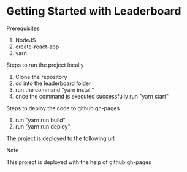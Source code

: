# Getting Started with Leaderboard

Prerequisites
1. NodeJS
2. create-react-app
3. yarn

Steps to run the project locally

1. Clone the repository
2. cd into the leaderboard folder
3. run the command "yarn install"
4. once the command is executed successfully run "yarn start"

Steps to deploy the code to github gh-pages

1. run "yarn run build"
2. run "yarn run deploy"

The project is deployed to the following [url](https://Revanth-Thavva.github.io/leaderboard)

Note

This project is deployed with the help of github gh-pages
